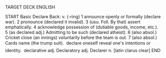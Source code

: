 TARGET DECK
ENGLISH

START
Basic
Declare
Back: v. (-ring) 1 announce openly or formally (declare war). 2 pronounce (declared it invalid). 3 (usu. Foll. By that) assert emphatically. 4 acknowledge possession of (dutiable goods, income, etc.). 5 (as declared adj.) Admitting to be such (declared atheist). 6 (also absol.) Cricket close (an innings) voluntarily before the team is out. 7 (also absol.) Cards name (the trump suit).  declare oneself reveal one's intentions or identity.  declarative adj. Declaratory adj. Declarer n. [latin clarus clear]
END
